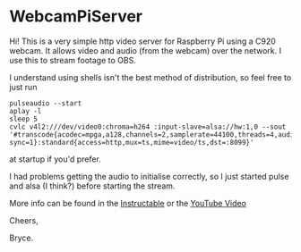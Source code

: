 # WebcamPiServer
Hi! This is a very simple http video server for Raspberry Pi using a C920 webcam.
It allows video and audio (from the webcam) over the network. 
I use this to stream footage to OBS.

I understand using shells isn't the best method of distribution, so feel free to just run 
```
pulseaudio --start
aplay -l
sleep 5
cvlc v4l2:///dev/video0:chroma=h264 :input-slave=alsa://hw:1,0 --sout '#transcode{acodec=mpga,a128,channels=2,samplerate=44100,threads=4,audio-sync=1}:standard{access=http,mux=ts,mime=video/ts,dst=:8099}'
```
at startup if you'd prefer.

I had problems getting the audio to initialise correctly, so I just started pulse and alsa (I think?) before starting the stream.

More info can be found in the [Instructable]() or the [YouTube Video](https://www.youtube.com/watch?v=34BEyuVkE_I)

Cheers,

Bryce. 
